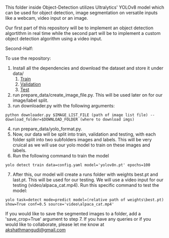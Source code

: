 This folder inside Object-Detection utilizes Ultralytics' YOLOv8 model which can be used for object detection, 
image segmentation on versatile inputs like a webcam, video input or an image. 

Our first part of this repository will be to implement an object detection algortithm in real time while the second part
will be to implement a custom object detection algorithm using a video input. 

Second-Half:

To use the repository:
1. Install all the dependencies and download the dataset and store it under data/ 
    1. <a href="https://storage.googleapis.com/openimages/v6/oidv6-train-annotations-bbox.csv">Train</a>
    2. <a href="https://storage.googleapis.com/openimages/v5/validation-annotations-bbox.csv">Validation</a>
    3. <a href="https://storage.googleapis.com/openimages/v5/test-annotations-bbox.csv">Test</a>
2. run prepare_data/create_image_file.py. This will be used later on for our image/label split. 
3. run downloader.py with the following arguments: 
```shell
python downloader.py $IMAGE_LIST_FILE (path of image list file) --download_folder=$DOWNLOAD_FOLDER (where to download imgs)
```
4. run prepare_data/yolo_format.py. 
5. Now, our data will be split into train, validation and testing, with each folder split into two subfolders images
and labels. This will be very cruical as we will use our yolo model to train on these images and labels. 
6. Run the following command to train the model
```shell
yolo detect train data=config.yaml model='yolov8n.pt' epochs=100
```
7. After this, our model will create a runs folder with weights best.pt and last.pt. This will be used for our testing. 
We will use a video input for our testing (video/alpaca_cat.mp4). Run this specific command to test the model:
```shell
yolo task=detect mode=predict model=(relative path of weights\best.pt) show=True conf=0.5 source='video\alpaca_cat.mp4'
```

If you would like to save the segmented images to a folder, add a 'save_crop=True' argument to step 7. If you have any 
queries or if you would like to collaborate, please let me know at akshathmangudi@gmail.com